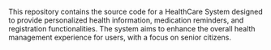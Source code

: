This repository contains the source code for a HealthCare System designed to provide personalized health information, medication reminders, and registration functionalities. The system aims to enhance the overall health management experience for users, with a focus on senior citizens.
